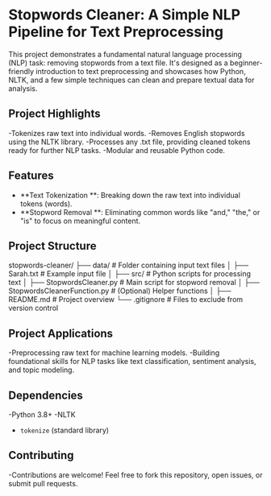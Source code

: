 # Stopwords Cleaner: A Simple NLP Pipeline for Text Preprocessing

This project demonstrates a fundamental natural language processing (NLP) task: removing stopwords from a text file. It's designed as a beginner-friendly introduction to text preprocessing and showcases how Python, NLTK, and a few simple techniques can clean and prepare textual data for analysis.

## Project Highlights
-Tokenizes raw text into individual words.
-Removes English stopwords using the NLTK library.
-Processes any .txt file, providing cleaned tokens ready for further NLP tasks.
-Modular and reusable Python code.

## Features
- **Text Tokenization **: Breaking down the raw text into individual tokens (words).
- **Stopword Removal **: Eliminating common words like "and," "the," or "is" to focus on meaningful content.


## Project Structure
stopwords-cleaner/
├── data/               # Folder containing input text files
│   ├── Sarah.txt       # Example input file
│
├── src/                                   # Python scripts for processing text
│   ├── StopwordsCleaner.py                # Main script for stopword removal
│   ├── StopwordsCleanerFunction.py        # (Optional) Helper functions
│
├── README.md           # Project overview
└── .gitignore          # Files to exclude from version control


## Project Applications
-Preprocessing raw text for machine learning models.
-Building foundational skills for NLP tasks like text classification, sentiment analysis, and topic modeling.

## Dependencies
-Python 3.8+
-NLTK
- `tokenize` (standard library)

## Contributing
-Contributions are welcome! Feel free to fork this repository, open issues, or submit pull requests.

